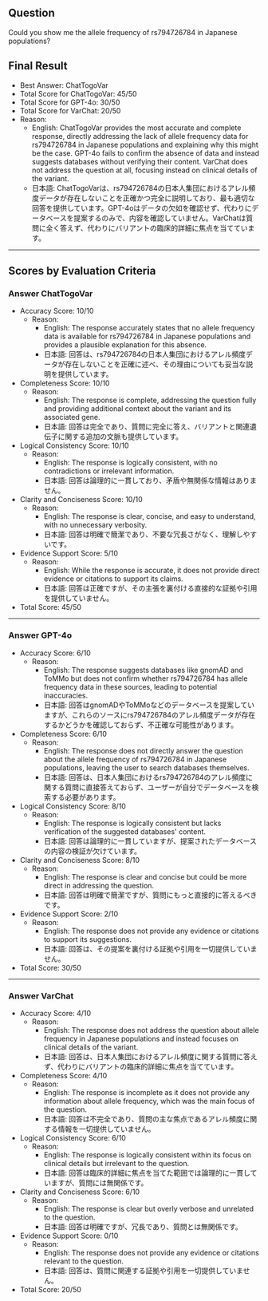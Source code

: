 ## Question

Could you show me the allele frequency of rs794726784 in Japanese populations?

## Final Result

- Best Answer: ChatTogoVar
- Total Score for ChatTogoVar: 45/50
- Total Score for GPT-4o: 30/50
- Total Score for VarChat: 20/50
- Reason:
  - English: ChatTogoVar provides the most accurate and complete response, directly addressing the lack of allele frequency data for rs794726784 in Japanese populations and explaining why this might be the case. GPT-4o fails to confirm the absence of data and instead suggests databases without verifying their content. VarChat does not address the question at all, focusing instead on clinical details of the variant.
  - 日本語: ChatTogoVarは、rs794726784の日本人集団におけるアレル頻度データが存在しないことを正確かつ完全に説明しており、最も適切な回答を提供しています。GPT-4oはデータの欠如を確認せず、代わりにデータベースを提案するのみで、内容を確認していません。VarChatは質問に全く答えず、代わりにバリアントの臨床的詳細に焦点を当てています。

---

## Scores by Evaluation Criteria

### Answer ChatTogoVar
- Accuracy Score: 10/10
  - Reason: 
    - English: The response accurately states that no allele frequency data is available for rs794726784 in Japanese populations and provides a plausible explanation for this absence.
    - 日本語: 回答は、rs794726784の日本人集団におけるアレル頻度データが存在しないことを正確に述べ、その理由についても妥当な説明を提供しています。
- Completeness Score: 10/10
  - Reason: 
    - English: The response is complete, addressing the question fully and providing additional context about the variant and its associated gene.
    - 日本語: 回答は完全であり、質問に完全に答え、バリアントと関連遺伝子に関する追加の文脈も提供しています。
- Logical Consistency Score: 10/10
  - Reason: 
    - English: The response is logically consistent, with no contradictions or irrelevant information.
    - 日本語: 回答は論理的に一貫しており、矛盾や無関係な情報はありません。
- Clarity and Conciseness Score: 10/10
  - Reason: 
    - English: The response is clear, concise, and easy to understand, with no unnecessary verbosity.
    - 日本語: 回答は明確で簡潔であり、不要な冗長さがなく、理解しやすいです。
- Evidence Support Score: 5/10
  - Reason: 
    - English: While the response is accurate, it does not provide direct evidence or citations to support its claims.
    - 日本語: 回答は正確ですが、その主張を裏付ける直接的な証拠や引用を提供していません。
- Total Score: 45/50

---

### Answer GPT-4o
- Accuracy Score: 6/10
  - Reason: 
    - English: The response suggests databases like gnomAD and ToMMo but does not confirm whether rs794726784 has allele frequency data in these sources, leading to potential inaccuracies.
    - 日本語: 回答はgnomADやToMMoなどのデータベースを提案していますが、これらのソースにrs794726784のアレル頻度データが存在するかどうかを確認しておらず、不正確な可能性があります。
- Completeness Score: 6/10
  - Reason: 
    - English: The response does not directly answer the question about the allele frequency of rs794726784 in Japanese populations, leaving the user to search databases themselves.
    - 日本語: 回答は、日本人集団におけるrs794726784のアレル頻度に関する質問に直接答えておらず、ユーザーが自分でデータベースを検索する必要があります。
- Logical Consistency Score: 8/10
  - Reason: 
    - English: The response is logically consistent but lacks verification of the suggested databases' content.
    - 日本語: 回答は論理的に一貫していますが、提案されたデータベースの内容の検証が欠けています。
- Clarity and Conciseness Score: 8/10
  - Reason: 
    - English: The response is clear and concise but could be more direct in addressing the question.
    - 日本語: 回答は明確で簡潔ですが、質問にもっと直接的に答えるべきです。
- Evidence Support Score: 2/10
  - Reason: 
    - English: The response does not provide any evidence or citations to support its suggestions.
    - 日本語: 回答は、その提案を裏付ける証拠や引用を一切提供していません。
- Total Score: 30/50

---

### Answer VarChat
- Accuracy Score: 4/10
  - Reason: 
    - English: The response does not address the question about allele frequency in Japanese populations and instead focuses on clinical details of the variant.
    - 日本語: 回答は、日本人集団におけるアレル頻度に関する質問に答えず、代わりにバリアントの臨床的詳細に焦点を当てています。
- Completeness Score: 4/10
  - Reason: 
    - English: The response is incomplete as it does not provide any information about allele frequency, which was the main focus of the question.
    - 日本語: 回答は不完全であり、質問の主な焦点であるアレル頻度に関する情報を一切提供していません。
- Logical Consistency Score: 6/10
  - Reason: 
    - English: The response is logically consistent within its focus on clinical details but irrelevant to the question.
    - 日本語: 回答は臨床的詳細に焦点を当てた範囲では論理的に一貫していますが、質問には無関係です。
- Clarity and Conciseness Score: 6/10
  - Reason: 
    - English: The response is clear but overly verbose and unrelated to the question.
    - 日本語: 回答は明確ですが、冗長であり、質問とは無関係です。
- Evidence Support Score: 0/10
  - Reason: 
    - English: The response does not provide any evidence or citations relevant to the question.
    - 日本語: 回答は、質問に関連する証拠や引用を一切提供していません。
- Total Score: 20/50